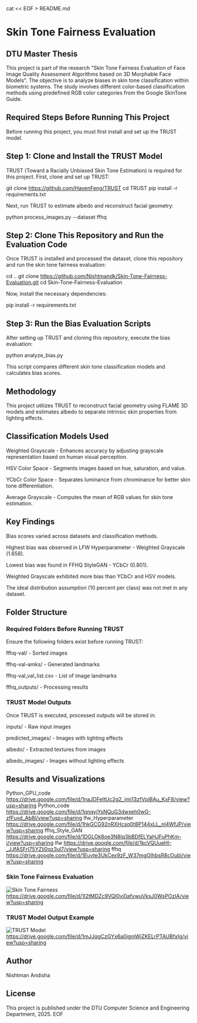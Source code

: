 cat << EOF > README.md
# Skin Tone Fairness Evaluation

## DTU Master Thesis

This project is part of the research "Skin Tone Fairness Evaluation of Face Image Quality Assessment Algorithms based on 3D Morphable Face Models". The objective is to analyze biases in skin tone classification within biometric systems. The study involves different color-based classification methods using predefined RGB color categories from the Google SkinTone Guide.

## Required Steps Before Running This Project

Before running this project, you must first install and set up the TRUST model.

## Step 1: Clone and Install the TRUST Model

TRUST (Toward a Racially Unbiased Skin Tone Estimation) is required for this project. First, clone and set up TRUST:

git clone https://github.com/HavenFeng/TRUST
cd TRUST
pip install -r requirements.txt

Next, run TRUST to estimate albedo and reconstruct facial geometry:

python process_images.py --dataset ffhq

## Step 2: Clone This Repository and Run the Evaluation Code

Once TRUST is installed and processed the dataset, clone this repository and run the skin tone fairness evaluation:

cd ..
git clone https://github.com/Nishtmandk/Skin-Tone-Fairness-Evaluation.git
cd Skin-Tone-Fairness-Evaluation

Now, install the necessary dependencies:

pip install -r requirements.txt

## Step 3: Run the Bias Evaluation Scripts

After setting up TRUST and cloning this repository, execute the bias evaluation:

python analyze_bias.py

This script compares different skin tone classification models and calculates bias scores.

## Methodology

This project utilizes TRUST to reconstruct facial geometry using FLAME 3D models and estimates albedo to separate intrinsic skin properties from lighting effects.

## Classification Models Used

Weighted Grayscale - Enhances accuracy by adjusting grayscale representation based on human visual perception.

HSV Color Space - Segments images based on hue, saturation, and value.

YCbCr Color Space - Separates luminance from chrominance for better skin tone differentiation.

Average Grayscale - Computes the mean of RGB values for skin tone estimation.

## Key Findings

Bias scores varied across datasets and classification methods.

Highest bias was observed in LFW Hyperparameter - Weighted Grayscale (1.658).

Lowest bias was found in FFHQ StyleGAN - YCbCr (0.801).

Weighted Grayscale exhibited more bias than YCbCr and HSV models.

The ideal distribution assumption (10 percent per class) was not met in any dataset.

## Folder Structure

### Required Folders Before Running TRUST

Ensure the following folders exist before running TRUST:

ffhq-val/ - Sorted images

ffhq-val-amks/ - Generated landmarks

ffhq-val_val_list.csv - List of image landmarks

ffhq_outputs/ - Processing results

### TRUST Model Outputs

Once TRUST is executed, processed outputs will be stored in:

inputs/ - Raw input images

predicted_images/ - Images with lighting effects

albedo/ - Extracted textures from images

albedo_images/ - Images without lighting effects

## Results and Visualizations
Python_GPU_code     https://drive.google.com/file/d/1naJDFeItUc2g2_jmi13zfVpiBAu_KxF8/view?usp=sharing
Python_code         https://drive.google.com/file/d/1qnqyjYsNQuG3dwxeh0wG-zfFuxd_Ab8l/view?usp=sharing
lfw_Hyperparameter  https://drive.google.com/file/d/1hkGCG92nRXHcsq0t8P144xLL_nI4WfJP/view?usp=sharing
ffhq_Style_GAN      https://drive.google.com/file/d/1DGLOk8oe3N8Iq3bBDfELYaHJFuPhKm-i/view?usp=sharing
lfw                 https://drive.google.com/file/d/1kcVQUueHI-_JJfASFrI75YZIi0qz3ul7/view?usp=sharing
ffhq                https://drive.google.com/file/d/1Euvte3UkCex9zF_W37mgOIhbsR8cOubl/view?usp=sharing


### Skin Tone Fairness Evaluation

![Skin Tone Fairness](Work.png)https://drive.google.com/file/d/1I2tMDZc9VQI0vj0afywuVksJ0WsPOzIA/view?usp=sharing

### TRUST Model Output Example

![TRUST Model](MST.png)https://drive.google.com/file/d/1mJJqgCzGYx6a0igmWjZKELrPTAUBfxIg/view?usp=sharing

## Author

Nishtman Andisha

## License

This project is published under the DTU Computer Science and Engineering Department, 2025.
EOF
